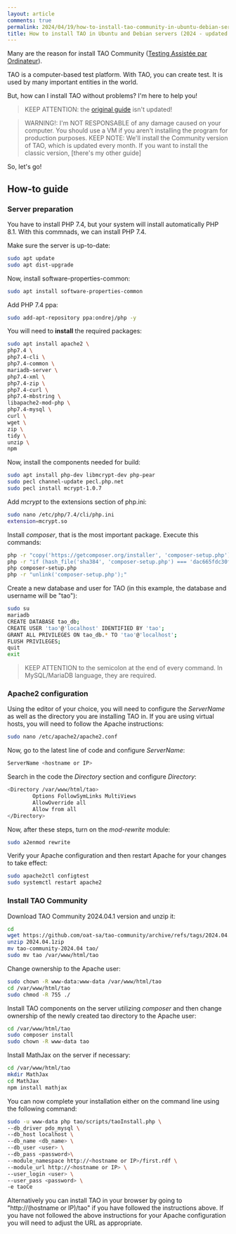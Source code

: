 ```yaml
---
layout: article
comments: true
permalink: 2024/04/19/how-to-install-tao-community-in-ubuntu-debian-servers/
title: How to install TAO in Ubuntu and Debian servers (2024 - updated guide)
---
```


Many are the reason for install TAO Community ([Testing Assistée par Ordinateur](https://taotesting.com)).

TAO is a computer-based test platform. With TAO, you can create test. It is used by many important entities in the world.

But, how can I install TAO without problems? I'm here to help you!

> KEEP ATTENTION: the [original guide](https://www.taotesting.com/user-guide/installation-and-upgrade/ubuntu-and-debian/) isn't updated!

> WARNING!: I'm NOT RESPONSABLE of any damage caused on your computer.
> You should use a VM if you aren't installing the program for production purposes.
> KEEP NOTE: We'll install the Community version of TAO, which is updated every month.
> If you want to install the classic version, [there's my other guide]

So, let's go!

## How-to guide

### Server preparation

You have to install PHP 7.4, but your system will install automatically PHP 8.1.
With this commnads, we can install PHP 7.4.

Make sure the server is up-to-date:
```sh
sudo apt update
sudo apt dist-upgrade
```
Now, install software-properties-common:
```sh
sudo apt install software-properties-common
```

Add PHP 7.4 ppa:
```sh
sudo add-apt-repository ppa:ondrej/php -y
```

You will need to **install** the required packages:
```sh
sudo apt install apache2 \
php7.4 \
php7.4-cli \
php7.4-common \
mariadb-server \
php7.4-xml \
php7.4-zip \
php7.4-curl \
php7.4-mbstring \
libapache2-mod-php \
php7.4-mysql \
curl \
wget \
zip \
tidy \
unzip \
npm
```

Now, install the components needed for build:
```sh
sudo apt install php-dev libmcrypt-dev php-pear
sudo pecl channel-update pecl.php.net
sudo pecl install mcrypt-1.0.7
```

Add *mcrypt* to the extensions section of php.ini:
```sh
sudo nano /etc/php/7.4/cli/php.ini
extension=mcrypt.so
```

Install *composer*, that is the most important package. Execute this commands:
```sh
php -r "copy('https://getcomposer.org/installer', 'composer-setup.php');"
php -r "if (hash_file('sha384', 'composer-setup.php') === 'dac665fdc30fdd8ec78b38b9800061b4150413ff2e3b6f88543c636f7cd84f6db9189d43a81e5503cda447da73c7e5b6') { echo 'Installer verified'; } else { echo 'Installer corrupt'; unlink('composer-setup.php'); } echo PHP_EOL;"
php composer-setup.php
php -r "unlink('composer-setup.php');"
```

Create a new database and user for TAO (in this example, the database and username will be "tao"):
```sh
sudo su
mariadb
CREATE DATABASE tao_db;
CREATE USER 'tao'@'localhost' IDENTIFIED BY 'tao';
GRANT ALL PRIVILEGES ON tao_db.* TO 'tao'@'localhost';
FLUSH PRIVILEGES;
quit
exit
```

> KEEP ATTENTION to the semicolon at the end of every command. In MySQL/MariaDB language, they are required.


### Apache2 configuration

Using the editor of your choice, you will need to configure the *ServerName* as well as the directory you are installing TAO in.
If you are using virtual hosts, you will need to follow the Apache instructions:
```sh
sudo nano /etc/apache2/apache2.conf
```

Now, go to the latest line of code and configure *ServerName*:
```sh
ServerName <hostname or IP>
```

Search in the code the *Directory* section and configure *Directory*:
```sh
<Directory /var/www/html/tao>
        Options FollowSymLinks MultiViews
        AllowOverride all
        Allow from all
</Directory>
```

Now, after these steps, turn on the *mod-rewrite* module:
```sh
sudo a2enmod rewrite
```

Verify your Apache configuration and then restart Apache for your changes to take effect:
```sh
sudo apache2ctl configtest
sudo systemctl restart apache2
```


### Install TAO Community

Download TAO Community 2024.04.1 version and unzip it:
```sh
cd
wget https://github.com/oat-sa/tao-community/archive/refs/tags/2024.04.1.zip
unzip 2024.04.1zip
mv tao-community-2024.04 tao/
sudo mv tao /var/www/html/tao
```

Change ownership to the Apache user:
```sh
sudo chown -R www-data:www-data /var/www/html/tao
cd /var/www/html/tao
sudo chmod -R 755 ./
```

Install TAO components on the server utilizing *composer* and then change ownership of the newly created tao directory to the Apache user:
```sh
cd /var/www/html/tao
sudo composer install
sudo chown -R www-data tao
```

Install MathJax on the server if necessary:
```sh
cd /var/www/html/tao
mkdir MathJax
cd MathJax
npm install mathjax
```

You can now complete your installation either on the command line using the following command:
```sh
sudo -u www-data php tao/scripts/taoInstall.php \
--db_driver pdo_mysql \
--db_host localhost \
--db_name <db_name> \
--db_user <user> \
--db_pass <password>\
--module_namespace http://<hostname or IP>/first.rdf \
--module_url http://<hostname or IP> \
--user_login <user> \
--user_pass <password> \
-e taoCe
```

Alternatively you can install TAO in your browser by going to "http://(hostname or IP)/tao" if you have followed the instructions above. If you have not followed the above instructions for your Apache configuration you will need to adjust the URL as appropriate.
